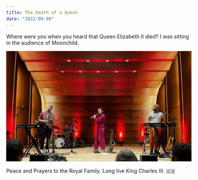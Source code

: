 ```yaml
---
title: The Death of a Queen
date: "2022-09-09"
---
```

 
Where were you when you heard that Queen Elizabeth II died? I was sitting in the audience of Moonchild.

<img src="/static/img/IMG-Moonchild.jpg" width="500">
 <br/> 

Peace and Prayers to the Royal Family. Long live King Charles III. 🇬🇧

